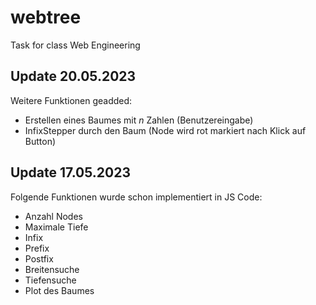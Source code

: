 # webtree
Task for class Web Engineering


## Update 20.05.2023

Weitere Funktionen geadded:

- Erstellen eines Baumes mit *n* Zahlen (Benutzereingabe)
- InfixStepper durch den Baum (Node wird rot markiert nach Klick auf Button)

## Update 17.05.2023

Folgende Funktionen wurde schon implementiert in JS Code:

- Anzahl Nodes
- Maximale Tiefe
- Infix
- Prefix
- Postfix
- Breitensuche
- Tiefensuche
- Plot des Baumes


